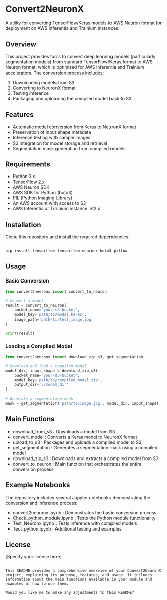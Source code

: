 # Convert2NeuronX

A utility for converting TensorFlow/Keras models to AWS Neuron format for deployment on AWS Inferentia and Trainium instances.

## Overview

This project provides tools to convert deep learning models (particularly segmentation models) from standard TensorFlow/Keras format to AWS Neuron format, which is optimized for AWS Inferentia and Trainium accelerators. The conversion process includes:

1. Downloading models from S3
2. Converting to NeuronX format
3. Testing inference
4. Packaging and uploading the compiled model back to S3

## Features

- Automatic model conversion from Keras to NeuronX format
- Preservation of input shape metadata
- Inference testing with sample images
- S3 integration for model storage and retrieval
- Segmentation mask generation from compiled models

## Requirements

- Python 3.x
- TensorFlow 2.x
- AWS Neuron SDK
- AWS SDK for Python (boto3)
- PIL (Python Imaging Library)
- An AWS account with access to S3
- AWS Inferentia or Trainium instance inf2.x

## Installation

Clone this repository and install the required dependencies:

```bash

pip install tensorflow tensorflow-neuronx boto3 pillow
```

## Usage
### Basic Conversion
```python
from convert2neuronx import convert_to_neuron

# Convert a model
result = convert_to_neuron(
    bucket_name='your-s3-bucket',
    model_key='path/to/model.keras',
    image_path='path/to/test_image.jpg'
)

print(result)
```
### Loading a Compiled Model

```python
from convert2neuronx import download_zip_s3, get_segmentation

# Download and load a compiled model
model_dir, input_shape = download_zip_s3(
    bucket_name='your-s3-bucket',
    model_key='path/to/compiled_model.zip',
    output_dir='./model_dir'
)

# Generate a segmentation mask
mask = get_segmentation('path/to/image.jpg', model_dir, input_shape)
```
## Main Functions
- download_from_s3 : Downloads a model from S3
- convert_model : Converts a Keras model to NeuronX format
- upload_to_s3 : Packages and uploads a compiled model to S3
- get_segmentation : Generates a segmentation mask using a compiled model
- download_zip_s3 : Downloads and extracts a compiled model from S3
- convert_to_neuron : Main function that orchestrates the entire conversion process
## Example Notebooks
The repository includes several Jupyter notebooks demonstrating the conversion and inference process:

- convert2neuronx.ipynb : Demonstrates the basic conversion process
- Check_python_module.ipynb : Tests the Python module functionality
- Test_Neuronx.ipynb : Tests inference with compiled models
- Tect_python.ipynb : Additional testing and examples
## License
[Specify your license here]
```plaintext

This README provides a comprehensive overview of your Convert2NeuronX project, explaining its purpose, features, and usage. It includes information about the main functions available in your module and examples of how to use them.

Would you like me to make any adjustments to this README?
```
